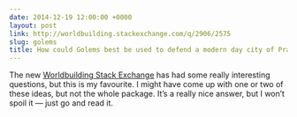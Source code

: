 ```yaml
---
date: 2014-12-19 12:00:00 +0000
layout: post
link: http://worldbuilding.stackexchange.com/q/2906/2575
slug: golems
title: How could Golems best be used to defend a modern day city of Prague?
---
```


The new [Worldbuilding Stack Exchange][wbse] has had some really interesting questions, but this is my favourite. I might have come up with one or two of these ideas, but not the whole package. It’s a really nice answer, but I won’t spoil it — just go and read it.

[wbse]: http://worldbuilding.stackexchange.com/
